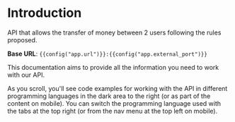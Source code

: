# Introduction

API that allows the transfer of money between 2 users following the rules proposed.

<aside>
    <strong>Base URL</strong>: <code>{{config("app.url")}}:{{config("app.external_port")}}</code>
</aside>

This documentation aims to provide all the information you need to work with our API.

<aside>As you scroll, you'll see code examples for working with the API in different programming languages in the dark area to the right (or as part of the content on mobile).
You can switch the programming language used with the tabs at the top right (or from the nav menu at the top left on mobile).</aside>

